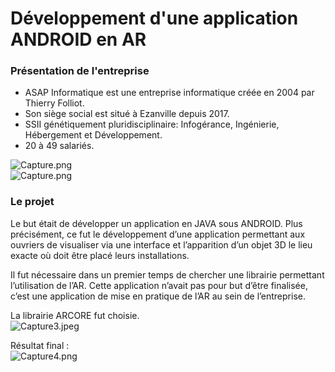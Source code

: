 # Développement d'une application ANDROID en AR

### Présentation de l'entreprise

* ASAP Informatique est une entreprise informatique créée en 2004 par Thierry Folliot. 
* Son siège social est situé à Ezanville depuis 2017.
* SSII génétiquement pluridisciplinaire: Infogérance, Ingénierie, Hébergement et Développement.
* 20 à 49 salariés.

![Capture.png](https://image.noelshack.com/fichiers/2019/13/3/1553697439-capture.png)<br>
![Capture.png](https://image.noelshack.com/fichiers/2019/13/3/1553697661-capture2.png)

### Le projet

Le but était de développer un application en JAVA sous ANDROID.
Plus précisément,  ce fut le développement d’une application permettant aux ouvriers de visualiser via une interface et l’apparition d’un objet 3D le lieu exacte où doit être placé leurs installations.

Il fut nécessaire dans un premier temps de chercher une librairie permettant l’utilisation de l’AR. Cette application n’avait pas pour but d’être finalisée, c’est une application de mise en pratique de l’AR au sein de l’entreprise.

La librairie ARCORE fut choisie.<br>
![Capture3.jpeg](https://image.noelshack.com/fichiers/2019/13/3/1553698162-capture3.jpg)<br>

Résultat final :<br> 
![Capture4.png](https://image.noelshack.com/fichiers/2019/13/3/1553698448-capture4.png)<br>

